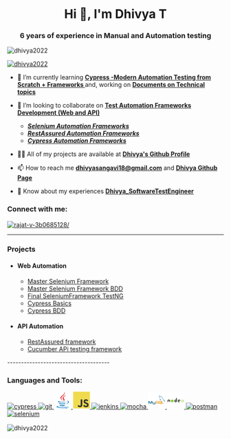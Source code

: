<h1 align="center">Hi 👋, I'm Dhivya T</h1>
<h3 align="center"> 6 years of experience in Manual and Automation testing</h3>
								
<p align="left"> <img src="https://komarev.com/ghpvc/?username=rajatt95&label=Profile%20views&color=0e75b6&style=flat" alt="dhivya2022" /> </p>

<p align="left"> <a href="https://github.com/ryo-ma/github-profile-trophy"><img src="https://github-profile-trophy.vercel.app/?username=dhivya2022" alt="dhivya2022" /></a> </p>

- 🌱 I’m currently learning <a href ="https://www.udemy.com/course/cypress-tutorial/">
	<b> Cypress -Modern Automation Testing from Scratch + Frameworks </b> </a>
	 and, working on 
	<a href= "https://drive.google.com/drive/folders/1tne9pZjgWvfrS0l9tVHs6k1jnQHpTLoA?usp=sharing">
	<b> Documents on Technical topics </b></a>

- 👯 I’m looking to collaborate on <a href="https://github.com/dhivya2022"><b> Test Automation Frameworks Development (Web and API)</b></a>
	- <a href="https://github.com/stars/dhivya2022/lists/seleniumautomationframeworks"> <b> <i> Selenium Automation Frameworks </i> </b> </a>
	- <a href="https://github.com/stars/dhivya2022/lists/restassured-frameworks"> <b> <i> RestAssured Automation Frameworks </i> </b> </a>
	- <a href="https://github.com/stars/dhivya2022/lists/cypress-automation-frameworks"> <b> <i> Cypress Automation Frameworks </i> </b> </a>
- 👨‍💻 All of my projects are available at <a href="https://github.com/dhivya2022"><b>Dhivya's Github Profile</b></a>

- 📫 How to reach me **dhivyasangavi18@gmail.com** and <a href="https://dhivya2022.github.io/"> <b> Dhivya Github Page</b></a>

- 📄 Know about my experiences <a href="https://drive.google.com/file/d/1asosR94V7HoXrtlppD3-OHy_nHzjNSc7/view?usp=sharing"><b>Dhivya_SoftwareTestEngineer</b></a>

<h3 align="left">Connect with me:</h3>
<p align="left"> <a href="https://www.linkedin.com/in/dhivyatautomation/" target="blank"><img align="center" src="https://raw.githubusercontent.com/rahuldkjain/github-profile-readme-generator/master/src/images/icons/Social/linked-in-alt.svg" alt="rajat-v-3b0685128/" height="30" width="40" /></a></p>

<!-- <ul class="icons">
	<li><a href="https://www.linkedin.com/in/dhivyatautomation/" class="icon brands fa-linkedin"><span class="label">LinkedIn</span></a></li>
	<li><a href="https://github.com/dhivya2022" class="icon brands fa-github"><span class="label">GitHub</span></a></li>
	<li><a href="https://dhivya2022.github.io/" class="icon brands fa-github-alt"><span class="label">GitHub Page</span></a></li>
</ul> -->
-------------------------------------
<article>
	<h3>Projects</h3>
		<ul>
			<li><h4>Web Automation</h4></li>
			<ul style="list-style-type:circle">
				<li> <a href="https://github.com/dhivya2022/-MasterSeleniumFramework">Master Selenium Framework</a> </li>
				<li> <a href="https://github.com/dhivya2022/MasterSeleniumFramework_BDD">Master Selenium Framework BDD</a> </li>
				<li> <a href="https://github.com/dhivya2022/Final_Framework_Selenium_TestNG">Final SeleniumFramework TestNG</a> </li>			
				<li> <a href="https://github.com/dhivya2022/Cypress_Basics">Cypress Basics</a> </li>
				<li> <a href="https://github.com/dhivya2022/Cypress_BDD">Cypress BDD</a> </li>
			</ul>
		</ul>	
		<ul>
			<li><h4>API Automation</h4></li>	
			<ul style="list-style-type:circle">
				<li> <a href="https://github.com/dhivya2022/Learn_RestAssuredAPI-API_TestingFramework-">RestAssured framework</a> </li>
				<li> <a href="https://github.com/dhivya2022/Learn_Cucumber_API_TestingFramework">Cucumber APi testing framework</a> </li>
			</ul>	
		</ul>
	
</article>
-------------------------------------

<h3 align="left">Languages and Tools:</h3>
<p align="left"> <a href="https://www.cypress.io" target="_blank" rel="noreferrer"> <img src="https://raw.githubusercontent.com/simple-icons/simple-icons/6e46ec1fc23b60c8fd0d2f2ff46db82e16dbd75f/icons/cypress.svg" alt="cypress" width="40" height="40"/> </a> <a href="https://git-scm.com/" target="_blank" rel="noreferrer"> <img src="https://www.vectorlogo.zone/logos/git-scm/git-scm-icon.svg" alt="git" width="40" height="40"/> </a> <a href="https://www.java.com" target="_blank" rel="noreferrer"> <img src="https://raw.githubusercontent.com/devicons/devicon/master/icons/java/java-original.svg" alt="java" width="40" height="40"/> </a> <a href="https://developer.mozilla.org/en-US/docs/Web/JavaScript" target="_blank" rel="noreferrer"> <img src="https://raw.githubusercontent.com/devicons/devicon/master/icons/javascript/javascript-original.svg" alt="javascript" width="40" height="40"/> </a> <a href="https://www.jenkins.io" target="_blank" rel="noreferrer"> <img src="https://www.vectorlogo.zone/logos/jenkins/jenkins-icon.svg" alt="jenkins" width="40" height="40"/> </a> <a href="https://mochajs.org" target="_blank" rel="noreferrer"> <img src="https://www.vectorlogo.zone/logos/mochajs/mochajs-icon.svg" alt="mocha" width="40" height="40"/> </a> <a href="https://www.mysql.com/" target="_blank" rel="noreferrer"> <img src="https://raw.githubusercontent.com/devicons/devicon/master/icons/mysql/mysql-original-wordmark.svg" alt="mysql" width="40" height="40"/> </a> <a href="https://nodejs.org" target="_blank" rel="noreferrer"> <img src="https://raw.githubusercontent.com/devicons/devicon/master/icons/nodejs/nodejs-original-wordmark.svg" alt="nodejs" width="40" height="40"/> </a> <a href="https://postman.com" target="_blank" rel="noreferrer"> <img src="https://www.vectorlogo.zone/logos/getpostman/getpostman-icon.svg" alt="postman" width="40" height="40"/> </a> <a href="https://www.selenium.dev" target="_blank" rel="noreferrer"> <img src="https://raw.githubusercontent.com/detain/svg-logos/780f25886640cef088af994181646db2f6b1a3f8/svg/selenium-logo.svg" alt="selenium" width="40" height="40"/> </a> </p>

<p><img align="center" src="https://github-readme-stats.vercel.app/api/top-langs?username=dhivya2022&show_icons=true&locale=en&layout=compact" alt="dhivya2022" /></p>
